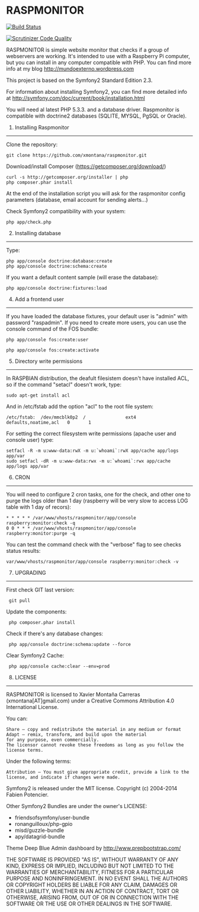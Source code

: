 RASPMONITOR
========================


[![Build Status](https://api.travis-ci.org/xmontana/raspmonitor.svg?branch=master)](https://travis-ci.org/xmontana/raspmonitor)

[![Scrutinizer Code Quality](https://scrutinizer-ci.com/g/xmontana/raspmonitor/badges/quality-score.png?b=master)](https://scrutinizer-ci.com/g/xmontana/raspmonitor/?branch=master)


RASPMONITOR is simple website monitor that checks if a group of webservers are working.
It's intended to use with a Raspberry Pi computer, but you can install in any
computer compatible with PHP. You can find more info at my blog http://mundoexterno.wordpress.com

This project is based on the Symfony2 Standard Edition 2.3.

For information about installing Symfony2, you can find more detailed info
at http://symfony.com/doc/current/book/installation.html

You will need al latest PHP 5.3.3. and a database driver. Raspmonitor is compatible
 with doctrine2 databases (SQLITE, MYSQL, PgSQL or Oracle).


1) Installing Raspmonitor
----------------------------------

Clone the repository:

    git clone https://github.com/xmontana/raspmonitor.git

Download/install Composer (https://getcomposer.org/download/)

    curl -s http://getcomposer.org/installer | php
    php composer.phar install

At the end of the installation script you will ask for the raspmonitor
config parameters (database, email account for sending alerts...)

Check Symfony2 compatibility with your system:

    php app/check.php

2) Installing database
----------------------------------
Type:

    php app/console doctrine:database:create
    php app/console doctrine:schema:create

If you want a default content sample (will erase the database):

    php app/console doctrine:fixtures:load


4) Add a frontend user
----------------------------------

If you have loaded the database fixtures, your default user is
"admin" with password "raspadmin". If you need to create more users, you can use
 the console command of the FOS bundle:

    php app/console fos:create:user

    php app/console fos:create:activate

5) Directory write permissions
----------------------------------

In RASPBIAN distribution, the deafult filesistem doesn't have installed ACL, so if
 the command "setacl" doesn't work, type:

    sudo apt-get install acl

And in /etc/fstab add the option "acl" to the root file system:

    /etc/fstab:  /dev/mmcblk0p2  /               ext4    defaults,noatime,acl   0       1


For setting the correct filesystem write permissions (apache user and console user) type:

    setfacl -R -m u:www-data:rwX -m u:`whoami`:rwX app/cache app/logs app/var
    sudo setfacl -dR -m u:www-data:rwx -m u:`whoami`:rwx app/cache app/logs app/var


6) CRON
-----------------------------------

You will need to configure 2 cron tasks, one for the check, and other one to purge the logs
older than 1 day (raspberry will be very slow to access LOG table with 1 day of recors):


    * * * * * /var/www/vhosts/raspmonitor/app/console raspberry:monitor:check -q
    0 0 * * * /var/www/vhosts/raspmonitor/app/console raspberry:monitor:purge -q

You can test the command check with the "verbose" flag to see checks status results:

    var/www/vhosts/raspmonitor/app/console raspberry:monitor:check -v


7) UPGRADING
------------------------------------

First check GIT last version:

     git pull


Update the components:

     php composer.phar install

Check if there's any database changes:

     php app/console doctrine:schema:update --force

Clear Symfony2 Cache:

     php app/console cache:clear --env=prod


8) LICENSE
------------------------------------

RASPMONITOR is licensed to Xavier Montaña Carreras (xmontana[AT]gmail.com)
under a Creative Commons Attribution 4.0 International License.

You can:

    Share — copy and redistribute the material in any medium or format
    Adapt — remix, transform, and build upon the material
    for any purpose, even commercially.
    The licensor cannot revoke these freedoms as long as you follow the license terms.

Under the following terms:

    Attribution — You must give appropriate credit, provide a link to the license, and indicate if changes were made.

Symfony2 is released under the MIT license. Copyright (c) 2004-2014 Fabien Potencier.

Other Symfony2 Bundles are under the owner's LICENSE:

* friendsofsymfony/user-bundle
* ronanguilloux/php-gpio
* misd/guzzle-bundle
* apy/datagrid-bundle

Theme Deep Blue Admin dashboard by http://www.prepbootstrap.com/

THE SOFTWARE IS PROVIDED "AS IS", WITHOUT WARRANTY OF ANY KIND, EXPRESS OR
IMPLIED, INCLUDING BUT NOT LIMITED TO THE WARRANTIES OF MERCHANTABILITY,
FITNESS FOR A PARTICULAR PURPOSE AND NONINFRINGEMENT. IN NO EVENT SHALL THE
AUTHORS OR COPYRIGHT HOLDERS BE LIABLE FOR ANY CLAIM, DAMAGES OR OTHER
LIABILITY, WHETHER IN AN ACTION OF CONTRACT, TORT OR OTHERWISE, ARISING FROM,
OUT OF OR IN CONNECTION WITH THE SOFTWARE OR THE USE OR OTHER DEALINGS IN
THE SOFTWARE.